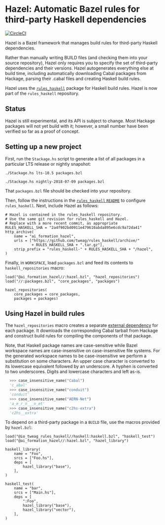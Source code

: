 # Hazel: Automatic Bazel rules for third-party Haskell dependencies

[![CircleCI](https://circleci.com/gh/tweag/rules_haskell/tree/master.svg?style=svg)](https://circleci.com/gh/tweag/rules_haskell/tree/master)

Hazel is a Bazel framework that manages build rules for third-party Haskell
dependencies.

Rather than manually writing BUILD files (and checking them into your source
repository), Hazel only requires you to specify the set of third-party
dependencies and their versions.  Hazel autogenerates everything else at build
time, including automatically downloading Cabal packages from Hackage,
parsing their .cabal files and creating Haskell build rules.

Hazel uses the [`rules_haskell`](https://github.com/tweag/rules_haskell)
package for Haskell build rules. Hazel is now part of the `rules_haskell`
repository.

## Status
Hazel is still experimental, and its API is subject to change.  Most Hackage
packages will not yet build with it; however, a small number have been
verified so far as a proof of concept.

## Setting up a new project
First, run the `Stackage.hs` script to generate a list of all packages in a
particular LTS release or nightly snapshot:

```
./Stackage.hs lts-10.5 packages.bzl
```

```
./Stackage.hs nightly-2018-07-09 packages.bzl
```

That `packages.bzl` file should be checked into your repository.


Then, follow the instructions in the [`rules_haskell` `README`](../README.md)
to configure `rules_haskell`. Next, include Hazel as follows:

```
# Hazel is contained in the rules_haskell repository.
# Use the same git revision for rules_haskell and Hazel.
# Replace with a more recent commit, as appropriate
RULES_HASKELL_SHA = "2a4f902bd0911e479610abda895e6cdc9a72da41"
http_archive(
    name = "ai_formation_hazel",
    urls = ["https://github.com/tweag/rules_haskell/archive/"
            + RULES_HASKELL_SHA + ".tar.gz"],
    strip_prefix = "rules_haskell-" + RULES_HASKELL_SHA + "/hazel",
)
```

Finally, in `WORKSPACE`, load `packages.bzl` and feed its contents to `haskell_repositories` macro:

```
load("@ai_formation_hazel//:hazel.bzl", "hazel_repositories")
load("//:packages.bzl", "core_packages", "packages")

hazel_repositories(
    core_packages = core_packages,
    packages = packages)
```

## Using Hazel in build rules
The `hazel_repositories` macro creates a separate [external
dependency](https://docs.bazel.build/versions/master/external.html) for each
package.  It downloads the corresponding Cabal tarball from Hackage
and construct build rules for compiling the components of that package.

Note, that Haskell package names are case-sensitive while Bazel workspace names
are case-insensitive on case-insensitive file systems. For the generated
workspace names to be case-insensitive we perform a substitution on some
characters. An upper case character is converted to its lowercase equivalent
followed by an underscore. A hyphen is converted to two underscores. Digits and
lowercase characters and left as-is.


``` python
  >>> case_insensitive_name("Cabal")
  'c_abal'
  >>> case_insensitive_name("conduit")
  'conduit'
  >>> case_insensitive_name("AERN-Net")
  'a_e_r_n___n_et'
  >>> case_insensitive_name("c2hs-extra")
  'c2hs__extra'
```

To depend on a third-party package in a `BUILD` file, use the macros provided by `hazel.bzl`:

```
load("@io_tweag_rules_haskell//haskell:haskell.bzl", "haskell_test")
load("@ai_formation_hazel//:hazel.bzl", "hazel_library")

haskell_library(
    name = "Foo",
    srcs = ["Foo.hs"],
    deps = [
        hazel_library("base"),
    ],
)

haskell_test(
    name = "bar",
    srcs = ["Main.hs"],
    deps = [
        ":Foo",
        hazel_library("base"),
        hazel_library("vector"),
    ],
)
```
